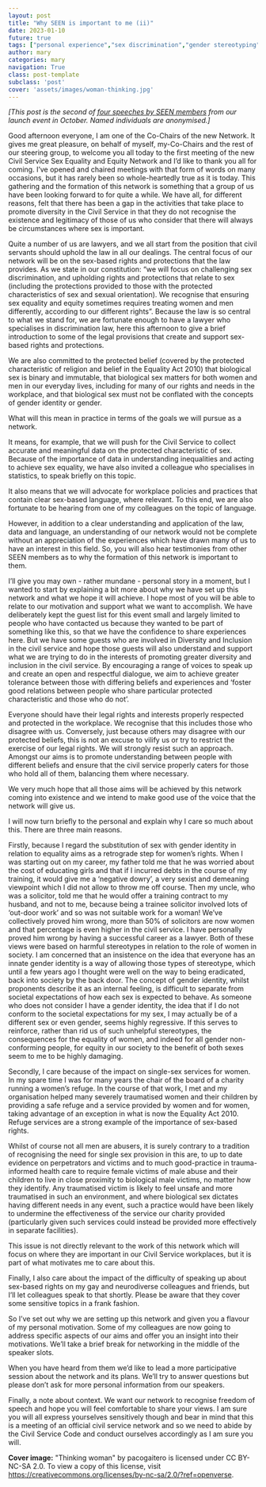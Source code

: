 ```yaml
---
layout: post
title: "Why SEEN is important to me (ii)"
date: 2023-01-10
future: true
tags: ["personal experience","sex discrimination","gender stereotyping","launch speeches","Why SEEN"]
author: mary
categories: mary
navigation: True
class: post-template
subclass: 'post'
cover: 'assets/images/woman-thinking.jpg'
---
```


_[This post is the second of [four speeches by SEEN members](/tag/launch-speeches/) from our launch event in October. Named individuals are anonymised.]_

Good afternoon everyone, I am one of the Co-Chairs of the new Network.  It gives me great pleasure, on behalf of myself, my-Co-Chairs and the rest of our steering group, to welcome you all today to the first meeting of the new Civil Service Sex Equality and Equity Network and I’d like to thank you all for coming.  I’ve opened and chaired meetings with that form of words on many occasions, but it has rarely been so whole-heartedly true as it is today.  This gathering and the formation of this network is something that a group of us have been looking forward to for quite a while.  We have all, for different reasons, felt that there has been a gap in the activities that take place to promote diversity in the Civil Service in that they do not recognise the existence and legitimacy of those of us who consider that there will always be circumstances where sex is important.

Quite a number of us are lawyers, and we all start from the position that civil servants should uphold the law in all our dealings.  The central focus of our network will be on the sex-based rights and protections that the law provides.  As we state in our constitution: “we will focus on challenging sex discrimination, and upholding rights and protections that relate to sex (including the protections provided to those with the protected characteristics of sex and sexual orientation).  We recognise that ensuring sex equality and equity sometimes requires treating women and men differently, according to our different rights”.  Because the law is so central to what we stand for, we are fortunate enough to have a lawyer who specialises in discrimination law, here this afternoon to give a brief introduction to some of the legal provisions that create and support sex-based rights and protections.

We are also committed to the protected belief (covered by the protected characteristic of religion and belief in the Equality Act 2010) that biological sex is binary and immutable, that biological sex matters for both women and men in our everyday lives, including for many of our rights and needs in the workplace, and that biological sex must not be conflated with the concepts of gender identity or gender.

What will this mean in practice in terms of the goals we will pursue as a network.

It means, for example, that we will push for the Civil Service to collect accurate and meaningful data on the protected characteristic of sex.  Because of the importance of data in understanding inequalities and acting to achieve sex equality, we have also invited a colleague who specialises in statistics, to speak briefly on this topic.

It also means that we will advocate for workplace policies and practices that contain clear sex-based language, where relevant.  To this end, we are also fortunate to be hearing from one of my colleagues on the topic of language.

However, in addition to a clear understanding and application of the law, data and language, an understanding of our network would not be complete without an appreciation of the experiences which have drawn many of us to have an interest in this field.  So, you will also hear testimonies from other SEEN members as to why the formation of this network is important to them.

I’ll give you may own - rather mundane - personal story in a moment, but I wanted to start by explaining a bit more about why we have set up this network and what we hope it will achieve.  I hope most of you will be able to relate to our motivation and support what we want to accomplish.  We have deliberately kept the guest list for this event small and largely limited to people who have contacted us because they wanted to be part of something like this, so that we have the confidence to share experiences here.  But we have some guests who are involved in Diversity and Inclusion in the civil service and hope those guests will also understand and support what we are trying to do in the interests of promoting greater diversity and inclusion in the civil service.  By encouraging a range of voices to speak up and create an open and respectful dialogue, we aim to achieve greater tolerance between those with differing beliefs and experiences and ‘foster good relations between people who share particular protected characteristic and those who do not’.

Everyone should have their legal rights and interests properly respected and protected in the workplace.  We recognise that this includes those who disagree with us.  Conversely, just because others may disagree with our protected beliefs, this is not an excuse to vilify us or try to restrict the exercise of our legal rights.  We will strongly resist such an approach.  Amongst our aims is to promote understanding between people with different beliefs and ensure that the civil service properly caters for those who hold all of them, balancing them where necessary.

We very much hope that all those aims will be achieved by this network coming into existence and we intend to make good use of the voice that the network will give us.

I will now turn briefly to the personal and explain why I care so much about this.  There are three main reasons.

Firstly, because I regard the substitution of sex with gender identity in relation to equality aims as a retrograde step for women’s rights.  When I was starting out on my career, my father told me that he was worried about the cost of educating girls and that if I incurred debts in the course of my training, it would give me a ‘negative dowry’, a very sexist and demeaning viewpoint which I did not allow to throw me off course.  Then my uncle, who was a solicitor, told me that he would offer a training contract to my husband, and not to me, because being a trainee solicitor involved lots of ‘out-door work’ and so was not suitable work for a woman! We’ve collectively proved him wrong, more than 50% of solicitors are now women and that percentage is even higher in the civil service.  I have personally proved him wrong by having a successful career as a lawyer.  Both of these views were based on harmful stereotypes in relation to the role of women in society.  I am concerned that an insistence on the idea that everyone has an innate gender identity is a way of allowing those types of stereotype, which until a few years ago I thought were well on the way to being eradicated, back into society by the back door.  The concept of gender identity, whilst proponents describe it as an internal feeling, is difficult to separate from societal expectations of how each sex is expected to behave.  As someone who does not consider I have a gender identity, the idea that if I do not conform to the societal expectations for my sex, I may actually be of a different sex or even gender, seems highly regressive.  If this serves to reinforce, rather than rid us of such unhelpful stereotypes, the consequences for the equality of women, and indeed for all gender non-conforming people, for equity in our society to the benefit of both sexes seem to me to be highly damaging.

Secondly, I care because of the impact on single-sex services for women.  In my spare time I was for many years the chair of the board of a charity running a women’s refuge.  In the course of that work, I met and my organisation helped many severely traumatised women and their children by providing a safe refuge and a service provided by women and for women, taking advantage of an exception in what is now the Equality Act 2010.  Refuge services are a strong example of the importance of sex-based rights.

Whilst of course not all men are abusers, it is surely contrary to a tradition of recognising the need for single sex provision in this are, to up to date evidence on perpetrators and victims and to much good-practice in trauma-informed health care to require female victims of male abuse and their children to live in close proximity to biological male victims, no matter how they identify.  Any traumatised victim is likely to feel unsafe and more traumatised in such an environment, and where biological sex dictates having different needs in any event, such a practice would have been likely to undermine the effectiveness of the service our charity provided (particularly given such services could instead be provided more effectively in separate facilities).

This issue is not directly relevant to the work of this network which will focus on where they are important in our Civil Service workplaces, but it is part of what motivates me to care about this.

Finally, I also care about the impact of the difficulty of speaking up about sex-based rights on my gay and neurodiverse colleagues and friends, but I’ll let colleagues speak to that shortly.  Please be aware that they cover some sensitive topics in a frank fashion.

So I’ve set out why we are setting up this network and given you a flavour of my personal motivation.  Some of my colleagues are now going to address specific aspects of our aims and offer you an insight into their motivations.  We’ll take a brief break for networking in the middle of the speaker slots.

When you have heard from them we’d like to lead a more participative session about the network and its plans.  We’ll try to answer questions but please don’t ask for more personal information from our speakers.

Finally, a note about context.  We want our network to recognise freedom of speech and hope you will feel comfortable to share your views.  I am sure you will all express yourselves sensitively though and bear in mind that this is a meeting of an official civil service network and so we need to abide by the Civil Service Code and conduct ourselves accordingly as I am sure you will.

**Cover image:**  "Thinking woman" by pacogaitero is licensed under CC BY-NC-SA 2.0. To view a copy of this license, visit https://creativecommons.org/licenses/by-nc-sa/2.0/?ref=openverse.
